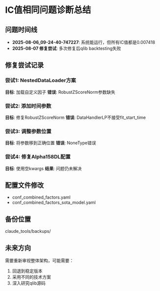 # IC值相同问题诊断总结

## 问题时间线
- **2025-08-06_09-24-40-747227**: 系统能运行，但所有IC值都是0.007418
- **2025-08-07 修复尝试**: 多次修复后qlib backtesting失败

## 修复尝试记录

### 尝试1: NestedDataLoader方案
**目标**: 加载自定义因子
**错误**: RobustZScoreNorm参数缺失

### 尝试2: 添加时间参数
**目标**: 修复RobustZScoreNorm
**错误**: DataHandlerLP不接受fit_start_time

### 尝试3: 调整参数位置  
**目标**: 将参数移到正确位置
**错误**: NoneType错误

### 尝试4: 修复Alpha158DL配置
**目标**: 使用空kwargs
**结果**: 问题仍未解决

## 配置文件修改
- conf_combined_factors.yaml
- conf_combined_factors_sota_model.yaml

## 备份位置
claude_tools/backups/

## 未来方向
需要重新审视整体架构，可能需要：
1. 回退到稳定版本
2. 采用不同的技术方案
3. 深入研究qlib源码
